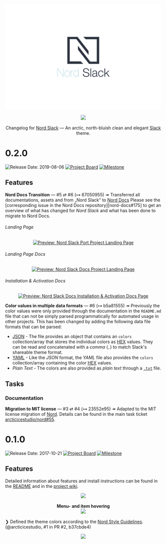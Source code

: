 <p align="center"><a href="https://www.nordtheme.com/ports/slack" target="_blank"><img src="https://raw.githubusercontent.com/arcticicestudio/nord-docs/main/assets/images/ports/slack/repository-hero.svg?sanitize=true"/></a></p>

<p align="center"><a href="https://www.nordtheme.com/docs/ports/slack" target="_blank"><img src="https://img.shields.io/github/release/arcticicestudio/nord-slack.svg?style=flat-square&label=Docs&colorA=4c566a&colorB=88c0d0&logo=data%3Aimage%2Fsvg%2Bxml%3Bbase64%2CPHN2ZyB4bWxucz0iaHR0cDovL3d3dy53My5vcmcvMjAwMC9zdmciIHdpZHRoPSIxNiIgaGVpZ2h0PSIxNiI%2BCiAgICA8cGF0aCBmaWxsPSIjZDhkZWU5IiBkPSJNMTMuNzQ2IDIuODEzYS42Ny42NyAwIDAgMC0uNTU5LS4xMzNMOCAzLjg0OGwtNS4xODgtMS4xOGEuNjY5LjY2OSAwIDAgMC0uNTcuMTMzLjY3Ny42NzcgMCAwIDAtLjI0Mi41MzF2OC4xMzNjLS4wMDguMzIuMjEuNTk4LjUyLjY2OGw1LjMzMiAxLjE5OWguMjk2bDUuMzMyLTEuMmEuNjY4LjY2OCAwIDAgMCAuNTItLjY2N1YzLjMzMmEuNjU5LjY1OSAwIDAgMC0uMjU0LS41MnpNMy4zMzIgNC4xNjhsNCAuODk4djYuNzY2bC00LS44OTh6bTkuMzM2IDYuNzY2bC00IC44OThWNS4wNjZsNC0uODk4em0wIDAiLz4KPC9zdmc%2BCg%3D%3D"/></a></p>

<!--lint disable no-duplicate-headings no-duplicate-headings-in-section-->

<p align="center">Changelog for <a href="https://www.nordtheme.com/ports/slack">Nord Slack</a> — An arctic, north-bluish clean and elegant <a href="https://slack.com" target="_blank">Slack</a> theme.</p>

# 0.2.0

![Release Date: 2019-08-06](https://img.shields.io/static/v1.svg?style=flat-square&label=Release%20Date&message=2019-08-06&colorA=4c566a&colorB=88c0d0) [![Project Board](https://img.shields.io/static/v1.svg?style=flat-square&label=Project%20Board&message=0.1.0&logo=github&logoColor=eceff4&colorA=4c566a&colorB=88c0d0)](https://github.com/arcticicestudio/nord-sublime-text/projects/2) [![Milestone](https://img.shields.io/static/v1.svg?style=flat-square&label=Milestone&message=0.1.0&logo=github&logoColor=eceff4&colorA=4c566a&colorB=88c0d0)](https://github.com/arcticicestudio/nord-sublime-text/milestone/1)

## Features

**Nord Docs Transition** — #5 ⇄ #6 (⊶ 67050955)
↠ Transferred all documentations, assets and from „Nord Slack“ to [Nord Docs][nord]
Please see the [corresponding issue in the Nord Docs repository][nord-docs#175] to get an overview of what has changed for _Nord Slack_ and what has been done to migrate to Nord Docs.

###### Landing Page

<p align="center"><a href="https://www.nordtheme.com/ports/slack" target="_blank"><img src="https://user-images.githubusercontent.com/7836623/62790926-6a3d2e80-bacc-11e9-98b1-a19d1bc18725.png" alt="Preview: Nord Slack Port Project Landing Page"/></a></p>

###### Landing Page Docs

<p align="center"><a href="https://www.nordtheme.com/docs/ports/slack" target="_blank"><img src="https://user-images.githubusercontent.com/7836623/62790924-69a49800-bacc-11e9-9748-be6f26ba5c30.png" alt="Preview: Nord Slack Docs Project Landing Page"/></a></p>

###### Installation & Activation Docs

<p align="center"><a href="https://www.nordtheme.com/docs/ports/slack/installation" target="_blank"><img src="https://user-images.githubusercontent.com/7836623/62790925-6a3d2e80-bacc-11e9-9a8a-c713d0cafd1f.png" alt="Preview: Nord Slack Docs Installation & Activation Docs Page"/></a></p>

**Color values in multiple data formats** — #6 (⊶ b5a81555)
↠ Previously the color values were only provided through the documentation in the `README.md` file that can not be simply parsed programmatically for automated usage in other projects. This has been changed by adding the following data file formats that can be parsed:

- [JSON][] - The file provides an object that contains an `colors` collection/array that stores the individual colors as [HEX][wiki-web_color#hex] values. They can be read and concatenated with a _comma_ (`,`) to match Slack's shareable theme format.
- [YAML][] - Like the _JSON_ format, the _YAML_ file also provides the `colors` collection/array containing the color [HEX][wiki-web_color#hex] values.
- _Plain Text_ - The colors are also provided as _plain text_ through a [`.txt`][wiki-txt_file] file.

## Tasks

### Documentation

**Migration to MIT license** — #3 ⇄ #4 (⊶ 23552e95)
↠ Adapted to the MIT license migration of [Nord][]. Details can be found in the main task ticket [arcticicestudio/nord#55][nord#55].

# 0.1.0

![Release Date: 2017-10-21](https://img.shields.io/static/v1.svg?style=flat-square&label=Release%20Date&message=2017-10-21&colorA=4c566a&colorB=88c0d0) [![Project Board](https://img.shields.io/static/v1.svg?style=flat-square&label=Project%20Board&message=0.1.0&logo=github&logoColor=eceff4&colorA=4c566a&colorB=88c0d0)](https://github.com/arcticicestudio/nord-slack/projects/2) [![Milestone](https://img.shields.io/static/v1.svg?style=flat-square&label=Milestone&message=0.1.0&logo=github&logoColor=eceff4&colorA=4c566a&colorB=88c0d0)](https://github.com/arcticicestudio/nord-slack/milestone/1)

## Features

Detailed information about features and install instructions can be found in the [README](https://github.com/arcticicestudio/nord-slack/blob/main/README.md#installation) and in the [project wiki](https://github.com/arcticicestudio/nord-slack/wiki).

<p align="center"><img src="https://raw.githubusercontent.com/arcticicestudio/nord-slack/main/assets/scrot-hero.png"/></p>

<p align="center"><strong>Menu- and item hovering</strong><br><img src="https://raw.githubusercontent.com/arcticicestudio/nord-slack/main/assets/scrcast-hovering.gif"/></p>

❯ Defined the theme colors according to the [Nord Style Guidelines][gh-repo]. (@arcticicestudio, #1 in PR #2, b37cbde4)

<p align="center"><img src="https://raw.githubusercontent.com/arcticicestudio/nord-slack/main/assets/scrot-definitions.png"/></p>

<!--
+------------------+
+ Symbol Reference +
+------------------+
↠ (U+21A0): Start of a log section description
— (U+2014): Separator between a log section title and the metadata
⇄ (U+21C4): Separator between a issue ID and pull request ID in a log metadata
⊶ (U+22B6): Icon prefix for the short commit SHA checksum in a log metadata
-->

<!--lint disable final-definition-->

<!-- Base Links -->

[gh-repo]: https://github.com/arcticicestudio/nord
[json]: https://json.org
[nord]: https://www.nordtheme.com
[wiki-txt_file]: https://en.wikipedia.org/wiki/Text_file
[wiki-web_color#hex]: https://en.wikipedia.org/wiki/Web_colors#Converting_RGB_to_hexadecimal
[yaml]: https://yaml.org

<!-- v0.2.0 -->

[nord-docs#172]: https://github.com/arcticicestudio/nord-docs/issues/172
[nord#55]: https://github.com/arcticicestudio/nord/issues/55
